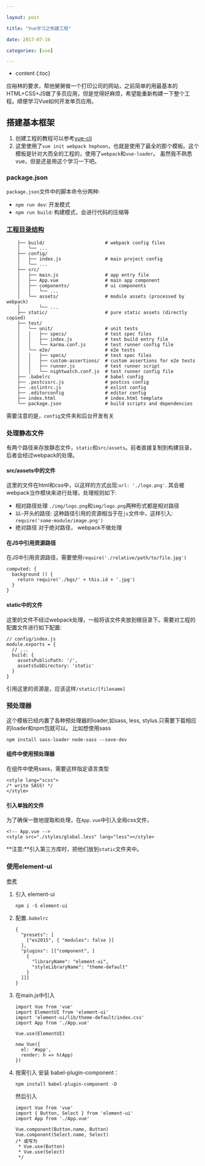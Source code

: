 ```yaml
---

layout: post

title: "Vue学习之构建工程"

date: 2017-07-16

categories: [vue]

---
```


* content
{:toc}

应裕林的要求，帮他舅舅做一个打印公司的网站，之前简单的用最基本的HTML+CSS+JS做了多页应用，但是觉得好麻烦，希望能重新构建一下整个工程。顺便学习Vue如何开发单页应用。

## 搭建基本框架
1. 创建工程的教程可以参考[vue-cli](https://github.com/vuejs/vue-cli)
2. 这里使用了``vue init webpack hephoon``，也就是使用了最全的那个模板。这个模板是针对大而全的工程的，使用了``webpack``和``vue-loader``。 虽然我不熟悉vue，但是还是用这个学习一下吧。

### package.json
``package.json``文件中的脚本命令分两种:
- ``npm run dev``: 开发模式
- ``npm run build``: 构建模式，会进行代码的压缩等

### [工程目录结构](https://github.com/vuejs-templates/webpack/blob/master/docs/structure.md)
```
    ├── build/                      # webpack config files
    │   └── ...
    ├── config/
    │   ├── index.js                # main project config
    │   └── ...
    ├── src/
    │   ├── main.js                 # app entry file
    │   ├── App.vue                 # main app component
    │   ├── components/             # ui components
    │   │   └── ...
    │   └── assets/                 # module assets (processed by webpack)
    │       └── ...
    ├── static/                     # pure static assets (directly copied)
    ├── test/
    │   └── unit/                   # unit tests
    │   │   ├── specs/              # test spec files
    │   │   ├── index.js            # test build entry file
    │   │   └── karma.conf.js       # test runner config file
    │   └── e2e/                    # e2e tests
    │   │   ├── specs/              # test spec files
    │   │   ├── custom-assertions/  # custom assertions for e2e tests
    │   │   ├── runner.js           # test runner script
    │   │   └── nightwatch.conf.js  # test runner config file
    ├── .babelrc                    # babel config
    ├── .postcssrc.js               # postcss config
    ├── .eslintrc.js                # eslint config
    ├── .editorconfig               # editor config
    ├── index.html                  # index.html template
    └── package.json                # build scripts and dependencies
```

 需要注意的是，``config``文件夹和后台开发有关

### 处理静态文件
有两个路径来存放静态文件，``static``和``src/assets``。前者直接复制到构建目录，后者会经过webpack的处理。

#### src/assets中的文件
这里的文件在html和css中，以这样的方式出现:``url: './logo.png'``.
其会被webpack当作模块来进行处理，处理规则如下:
- 相对路径处理
	``./img/logo.png``和``img/logo.png``两种形式都是相对路径
- 以``~``开头的路径:
	这种路径引用的资源相当于在``js``文件中，这样引入: ``require('some-module/image.png')``
- 绝对路径
	对于绝对路径， webpack不做处理

#### 在JS中引用资源路径
在JS中引用资源路径，需要使用``require('./relative/path/to/file.jpg')``
```
computed: {
  background () {
    return require('./bgs/' + this.id + '.jpg')
  }
}
```

#### static中的文件
这里的文件不经过webpack处理，一般将该文件夹放到根目录下。需要对工程的配置文件进行如下配置:
```
// config/index.js
module.exports = {
  // ...
  build: {
    assetsPublicPath: '/',
    assetsSubDirectory: 'static'
  }
}
```
引用这里的资源是，应该这样``/static/[filename]``

### 预处理器
这个模板已经内置了各种预处理器的loader,如sass, less, stylus.只需要下载相应的loader和npm包就可以。
比如想使用sass
```
npm install sass-loader node-sass --save-dev
```
#### 组件中使用预处理器
在组件中使用sass，需要这样指定语言类型
```
<style lang="scss">
/* write SASS! */
</style>
```

#### 引入单独的文件
为了确保一致地提取和处理，在``App.vue``中引入全局css文件，
```
<!-- App.vue -->
<style src="./styles/global.less" lang="less"></style>
```
**注意:**引入第三方库时，把他们放到``static``文件夹中。


### 使用element-ui
[参考](http://element.eleme.io/#/zh-CN/component/quickstart)
1. 引入 element-ui
	```
    npm i -S element-ui
    ```
2. 配置``.babelrc``
	```
    {
      "presets": [
        ["es2015", { "modules": false }]
      ],
      "plugins": [["component", [
        {
          "libraryName": "element-ui",
          "styleLibraryName": "theme-default"
        }
      ]]]
    }
    ```
3. 在main.js中引入
	```
    import Vue from 'vue'
    import ElementUI from 'element-ui'
    import 'element-ui/lib/theme-default/index.css'
    import App from './App.vue'

    Vue.use(ElementUI)

    new Vue({
      el: '#app',
      render: h => h(App)
    })
    ```
4. 按需引入
 	安装 babel-plugin-component：
    ```
    npm install babel-plugin-component -D
    ```
	然后引入
    ```
    import Vue from 'vue'
    import { Button, Select } from 'element-ui'
    import App from './App.vue'

    Vue.component(Button.name, Button)
    Vue.component(Select.name, Select)
    /* 或写为
     * Vue.use(Button)
     * Vue.use(Select)
     */
    ```